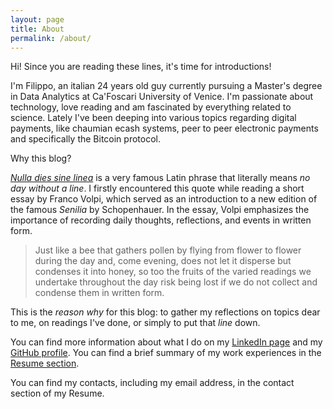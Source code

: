 ```yaml
---
layout: page
title: About
permalink: /about/
---
```


Hi!
Since you are reading these lines, it's time for introductions!

I'm Filippo, an italian 24 years old guy currently pursuing a Master's degree in
Data Analytics at Ca'Foscari University of Venice. I'm passionate about
technology, love reading and am fascinated by everything
related to science. Lately I've been deeping into various topics regarding digital
payments, like chaumian ecash systems, peer to peer electronic payments and specifically
the Bitcoin protocol.

Why this blog?

[*Nulla dies sine linea*](https://it.wikipedia.org/wiki/Nulla_dies_sine_linea)
is a very famous Latin phrase that literally means
*no day without a line*. I firstly encountered this quote while reading a short
essay by Franco Volpi, which served as an introduction to a new edition of the famous
*Senilia* by Schopenhauer. In the essay, Volpi emphasizes the importance of
recording daily thoughts, reflections, and events in written form.

> Just like a bee that gathers pollen by flying from flower to flower during
> the day and, come evening, does not let it disperse but condenses it into
> honey, so too the fruits of the varied readings we undertake throughout the day
> risk being lost if we do not collect and condense them in written form.

This is the *reason why* for this blog: to gather my reflections on topics
dear to me, on readings I've done, or simply to put that *line* down.

You can find more information about what I do on my  [LinkedIn page](https://it.linkedin.com/in/filippotolin)
and my [GitHub profile](https://github.com/FiliTol).
You can find a brief summary of my work experiences in the [Resume section](/about/resume).

You can find my contacts, including my email address, in the contact section
of my Resume.


